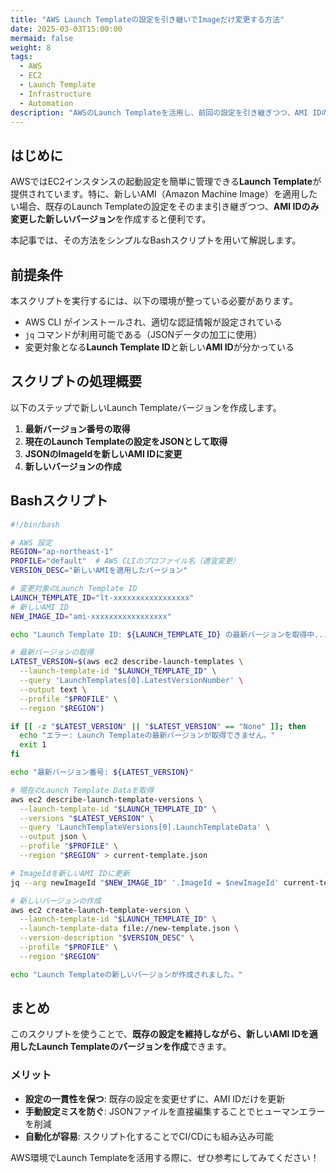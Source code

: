 ```yaml
---
title: "AWS Launch Templateの設定を引き継いでImageだけ変更する方法"
date: 2025-03-03T15:00:00
mermaid: false
weight: 8
tags:
  - AWS
  - EC2
  - Launch Template
  - Infrastructure
  - Automation
description: "AWSのLaunch Templateを活用し、前回の設定を引き継ぎつつ、AMI IDのみ変更して新しいバージョンを作成する方法を解説します。"
---
```


## はじめに

AWSではEC2インスタンスの起動設定を簡単に管理できる**Launch Template**が提供されています。特に、新しいAMI（Amazon Machine Image）を適用したい場合、既存のLaunch Templateの設定をそのまま引き継ぎつつ、**AMI IDのみ変更した新しいバージョン**を作成すると便利です。

本記事では、その方法をシンプルなBashスクリプトを用いて解説します。

## 前提条件

本スクリプトを実行するには、以下の環境が整っている必要があります。

- AWS CLI がインストールされ、適切な認証情報が設定されている
- `jq` コマンドが利用可能である（JSONデータの加工に使用）
- 変更対象となる**Launch Template ID**と新しい**AMI ID**が分かっている

## スクリプトの処理概要

以下のステップで新しいLaunch Templateバージョンを作成します。

1. **最新バージョン番号の取得**
2. **現在のLaunch Templateの設定をJSONとして取得**
3. **JSONのImageIdを新しいAMI IDに変更**
4. **新しいバージョンの作成**

## Bashスクリプト

```bash
#!/bin/bash

# AWS 設定
REGION="ap-northeast-1"
PROFILE="default"  # AWS CLIのプロファイル名（適宜変更）
VERSION_DESC="新しいAMIを適用したバージョン"

# 変更対象のLaunch Template ID
LAUNCH_TEMPLATE_ID="lt-xxxxxxxxxxxxxxxxx"
# 新しいAMI ID
NEW_IMAGE_ID="ami-xxxxxxxxxxxxxxxxx"

echo "Launch Template ID: ${LAUNCH_TEMPLATE_ID} の最新バージョンを取得中..."

# 最新バージョンの取得
LATEST_VERSION=$(aws ec2 describe-launch-templates \
  --launch-template-id "$LAUNCH_TEMPLATE_ID" \
  --query 'LaunchTemplates[0].LatestVersionNumber' \
  --output text \
  --profile "$PROFILE" \
  --region "$REGION")

if [[ -z "$LATEST_VERSION" || "$LATEST_VERSION" == "None" ]]; then
  echo "エラー: Launch Templateの最新バージョンが取得できません。"
  exit 1
fi

echo "最新バージョン番号: ${LATEST_VERSION}"

# 現在のLaunch Template Dataを取得
aws ec2 describe-launch-template-versions \
  --launch-template-id "$LAUNCH_TEMPLATE_ID" \
  --versions "$LATEST_VERSION" \
  --query 'LaunchTemplateVersions[0].LaunchTemplateData' \
  --output json \
  --profile "$PROFILE" \
  --region "$REGION" > current-template.json

# ImageIdを新しいAMI IDに更新
jq --arg newImageId "$NEW_IMAGE_ID" '.ImageId = $newImageId' current-template.json > new-template.json

# 新しいバージョンの作成
aws ec2 create-launch-template-version \
  --launch-template-id "$LAUNCH_TEMPLATE_ID" \
  --launch-template-data file://new-template.json \
  --version-description "$VERSION_DESC" \
  --profile "$PROFILE" \
  --region "$REGION"

echo "Launch Templateの新しいバージョンが作成されました。"
```

## まとめ

このスクリプトを使うことで、**既存の設定を維持しながら、新しいAMI IDを適用したLaunch Templateのバージョンを作成**できます。

### メリット

- **設定の一貫性を保つ**: 既存の設定を変更せずに、AMI IDだけを更新
- **手動設定ミスを防ぐ**: JSONファイルを直接編集することでヒューマンエラーを削減
- **自動化が容易**: スクリプト化することでCI/CDにも組み込み可能

AWS環境でLaunch Templateを活用する際に、ぜひ参考にしてみてください！
